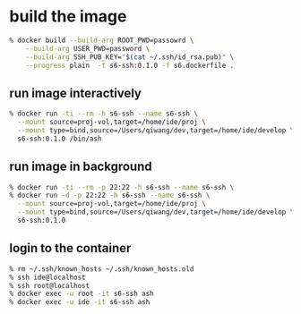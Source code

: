 # build the image

```sh
% docker build --build-arg ROOT_PWD=passowrd \
	--build-arg USER_PWD=password \
	--build-arg SSH_PUB_KEY="$(cat ~/.ssh/id_rsa.pub)" \
	--progress plain  -t s6-ssh:0.1.0 -f s6.dockerfile .
```

## run image interactively
```sh
% docker run -ti --rm -h s6-ssh --name s6-ssh \
  --mount source=proj-vol,target=/home/ide/proj \
  --mount type=bind,source=/Users/qiwang/dev,target=/home/ide/develop \
  s6-ssh:0.1.0 /bin/ash
```

## run image in background
```sh
% docker run -ti --rm -p 22:22 -h s6-ssh --name s6-ssh \
% docker run -d -p 22:22 -h s6-ssh --name s6-ssh \
  --mount source=proj-vol,target=/home/ide/proj \
  --mount type=bind,source=/Users/qiwang/dev,target=/home/ide/develop \
  s6-ssh:0.1.0
```

## login to the container
```sh
% rm ~/.ssh/known_hosts ~/.ssh/known_hosts.old
% ssh ide@localhost
% ssh root@localhost
% docker exec -u root -it s6-ssh ash
% docker exec -u ide -it s6-ssh ash
```
